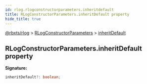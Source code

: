 ```yaml
---
id: rlog.rlogconstructorparameters.inheritdefault
title: RLogConstructorParameters.inheritDefault property
hide_title: true
---
```


[@rbxts/rlog](./rlog.md) &gt; [RLogConstructorParameters](./rlog.rlogconstructorparameters.md) &gt; [inheritDefault](./rlog.rlogconstructorparameters.inheritdefault.md)

## RLogConstructorParameters.inheritDefault property

**Signature:**

```typescript
inheritDefault?: boolean;
```